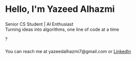 <h1 align="left">Hello, I'm Yazeed Alhazmi</h1>

###

<p align="left">Senior CS Student | AI Enthusiast<br>Turning ideas into algorithms, one line of code at a time</p>?

###
<!---
<h2 align="left">About me</h2>

###

<p align="left">📚 Learning AI & improving every day  <br>🎯 Goal: Build smart things</p>

###

<h2 align="left">I code with</h2>

###

<div align="left">
  <img src="https://cdn.jsdelivr.net/gh/devicons/devicon/icons/python/python-original.svg" height="40" alt="python logo"  />
  <img width="12" />
  <img src="https://cdn.jsdelivr.net/gh/devicons/devicon/icons/pytorch/pytorch-original.svg" height="40" alt="pytorch logo"  />
  <img width="12" />
  <img src="https://cdn.jsdelivr.net/gh/devicons/devicon/icons/java/java-original.svg" height="40" alt="java logo"  />
  <img width="12" />
  <img src="https://cdn.jsdelivr.net/gh/devicons/devicon/icons/javascript/javascript-original.svg" height="40" alt="javascript logo"  />
  <img width="12" />
  <img src="https://cdn.jsdelivr.net/gh/devicons/devicon/icons/html5/html5-original.svg" height="40" alt="html5 logo"  />
  <img width="12" />
  <img src="https://cdn.jsdelivr.net/gh/devicons/devicon/icons/css3/css3-original.svg" height="40" alt="css3 logo"  />
</div>
--->
###
<p align='left'>You can reach me at yazeedalhazmi7@gmail.com or <a href="https://www.linkedin.com/in/yalhazmi">LinkedIn</a></p>
<!---
Yaz070/Yaz070 is a ✨ special ✨ repository because its `README.md` (this file) appears on your GitHub profile.
You can click the Preview link to take a look at your changes.
--->
